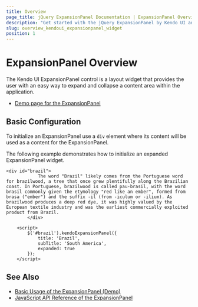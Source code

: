 ```yaml
---
title: Overview
page_title: jQuery ExpansionPanel Documentation | ExpansionPanel Overview
description: "Get started with the jQuery ExpansionPanel by Kendo UI and learn how to create, initialize, and enable the widget."
slug: overview_kendoui_expansionpanel_widget
position: 1
---
```


# ExpansionPanel Overview

The Kendo UI ExpansionPanel control is a layout widget that provides the user with an easy way to expand and collapse  a content area within the application.

* [Demo page for the ExpansionPanel](https://demos.telerik.com/kendo-ui/expansionpanel/index)

## Basic Configuration

To initialize an ExpansionPanel use a `div` element where its content will be used as a content for the ExpansionPanel. 

The following example demonstrates how to initialize an expanded ExpansionPanel widget.

```dojo
<div id="brazil">
            The word "Brazil" likely comes from the Portuguese word for brazilwood, a tree that once grew plentifully along the Brazilian coast. In Portuguese, brazilwood is called pau-brasil, with the word brasil commonly given the etymology "red like an ember", formed from brasa ("ember") and the suffix -il (from -iculum or -ilium). As brazilwood produces a deep red dye, it was highly valued by the European textile industry and was the earliest commercially exploited product from Brazil.
        </div>

    <script>
        $('#brazil').kendoExpansionPanel({
            title: 'Brazil',
            subTitle: 'South America',
            expanded: true
        });
    </script>
```

## See Also

* [Basic Usage of the ExpansionPanel (Demo)](https://demos.telerik.com/kendo-ui/expanisonpanel/index)
* [JavaScript API Reference of the ExpansionPanel](/api/javascript/ui/expansionpanel)
